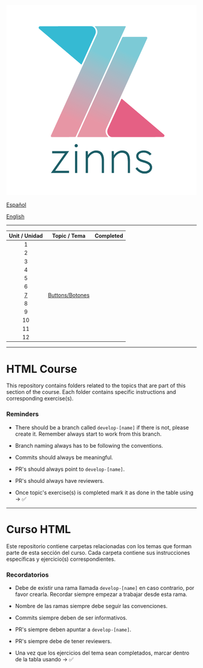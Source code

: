 ![zinns.io](zinns.png)

[Español](#curso-html)

[English](#html-course)

---

|    Unit / Unidad     |            Topic / Tema            | Completed |
| :------------------: | :--------------------------------: | :-------: |
|          1           |                                    |           |
|          2           |                                    |           |
|          3           |                                    |           |
|          4           |                                    |           |
|          5           |                                    |           |
|          6           |                                    |           |
| [7](./07/buttons.md) | [Buttons/Botones](./07/buttons.md) |           |
|          8           |                                    |           |
|          9           |                                    |           |
|          10          |                                    |           |
|          11          |                                    |           |
|          12          |                                    |           |

---

# HTML Course

This repository contains folders related to the topics that are part of this section of the course. Each folder contains specific instructions and corresponding exercise(s).

### Reminders

- There should be a branch called `develop-[name]` if there is not, please create it. Remember always start to work from this branch.

- Branch naming always has to be following the conventions.

- Commits should always be meaningful.

- PR's should always point to `develop-[name]`.

- PR's should always have reviewers.

- Once topic's exercise(s) is completed mark it as done in the table using -> ✅

---

# Curso HTML

Este repositorio contiene carpetas relacionadas con los temas que forman parte de esta sección del curso. Cada carpeta contiene sus instrucciones específicas y ejercicio(s) correspondientes.

### Recordatorios

- Debe de existir una rama llamada `develop-[name]` en caso contrario, por favor crearla. Recordar siempre empezar a trabajar desde esta rama.

- Nombre de las ramas siempre debe seguir las convenciones.

- Commits siempre deben de ser informativos.

- PR's siempre deben apuntar a `develop-[name]`.

- PR's siempre debe de tener reviewers.

- Una vez que los ejercicios del tema sean completados, marcar dentro de la tabla usando -> ✅
